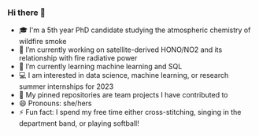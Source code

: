 ### Hi there 👋

<!--
**cdfredrickson/cdfredrickson** is a ✨ _special_ ✨ repository because its `README.md` (this file) appears on your GitHub profile.

Here are some ideas to get you started:

- 🔭 I’m currently working on ...
- 🌱 I’m currently learning ...
- 👯 I’m looking to collaborate on ...
- 🤔 I’m looking for help with ...
- 💬 Ask me about ...
- 📫 How to reach me: ...
- 😄 Pronouns: ...
- ⚡ Fun fact: ...
-->

- 🎓 I'm a 5th year PhD candidate studying the atmospheric chemistry of wildfire smoke
- 🔭 I’m currently working on satellite-derived HONO/NO2 and its relationship with fire radiative power
- 🌱 I’m currently learning machine learning and SQL
- 💻 I am interested in data science, machine learning, or research summer internships for 2023
- 📌 My pinned repositories are team projects I have contributed to
- 😄 Pronouns: she/hers
- ⚡ Fun fact: I spend my free time either cross-stitching, singing in the department band, or playing softball!
